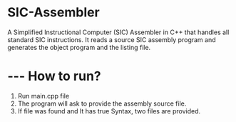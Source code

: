 # SIC-Assembler
A Simplified Instructional Computer (SIC) Assembler in C++ that handles all standard SIC instructions. It reads a source SIC assembly program and generates the object program and the listing file.

--- How to run?
===============
1) Run main.cpp file
2) The program will ask to provide the assembly source file.
3) If file was found and It has true Syntax, two files are provided.
